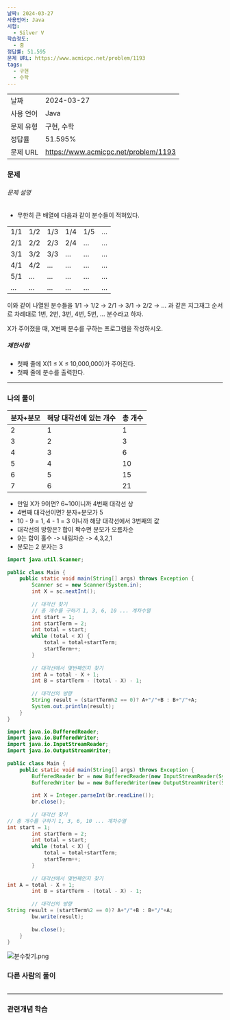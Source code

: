 ```yaml
---
날짜: 2024-03-27
사용언어: Java
시험:
  - Silver V
학습정도:
  - 중
정답률: 51.595
문제 URL: https://www.acmicpc.net/problem/1193
tags:
  - 구현
  - 수학
---
```


|        |                                      |
| ------ | ------------------------------------ |
| 날짜     | 2024-03-27                           |
| 사용 언어  | Java                                 |
| 문제 유형  | 구현, 수학                               |
| 정답률    | 51.595%                              |
| 문제 URL | https://www.acmicpc.net/problem/1193 |

### 문제

###### 문제 설명
- 무한히 큰 배열에 다음과 같이 분수들이 적혀있다.

|   |   |   |   |   |   |
|---|---|---|---|---|---|
|1/1|1/2|1/3|1/4|1/5|…|
|2/1|2/2|2/3|2/4|…|…|
|3/1|3/2|3/3|…|…|…|
|4/1|4/2|…|…|…|…|
|5/1|…|…|…|…|…|
|…|…|…|…|…|…|

이와 같이 나열된 분수들을 1/1 → 1/2 → 2/1 → 3/1 → 2/2 → … 과 같은 지그재그 순서로 차례대로 1번, 2번, 3번, 4번, 5번, … 분수라고 하자.

X가 주어졌을 때, X번째 분수를 구하는 프로그램을 작성하시오.

##### 제한사항
- 첫째 줄에 X(1 ≤ X ≤ 10,000,000)가 주어진다.
- 첫째 줄에 분수를 출력한다.

---

### 나의 풀이


| 분자+분모 | 해당 대각선에 있는 개수 | 총 개수 |
| --------- | ----------------------- | ------- |
| 2         | 1                       | 1       |
| 3         | 2                       | 3       |
| 4         | 3                       | 6       |
| 5         | 4                       | 10      |
| 6         | 5                       | 15      |
| 7         | 6                       | 21      |
- 만일 X가 9이면? 6~10이니까 4번째 대각선 상  
- 4번째 대각선이면? 분자+분모가 5  
- 10 - 9 = 1, 4 - 1 = 3 이니까 해당 대각선에서 3번째의 값  
- 대각선의 방향은? 합이 짝수면 분모가 오름차순  
- 9는 합이 홀수 -> 내림차순 -> 4,3,2,1  
- 분모는 2 분자는 3  

```java
import java.util.Scanner;  
  
public class Main {  
    public static void main(String[] args) throws Exception {  
        Scanner sc = new Scanner(System.in);  
        int X = sc.nextInt();  
  
        // 대각선 찾기  
        // 총 개수를 구하기 1, 3, 6, 10 ... 계차수열  
        int start = 1;  
        int startTerm = 2;  
        int total = start;  
        while (total < X) {  
            total = total+startTerm;  
            startTerm++;  
        }  
  
        // 대각선에서 몇번째인지 찾기  
        int A = total - X + 1;  
        int B = startTerm - (total - X) - 1;  
  
        // 대각선의 방향  
        String result = (startTerm%2 == 0)? A+"/"+B : B+"/"+A;  
        System.out.println(result);  
    }  
}
```

```Java
import java.io.BufferedReader;  
import java.io.BufferedWriter;  
import java.io.InputStreamReader;  
import java.io.OutputStreamWriter;  
  
public class Main {  
    public static void main(String[] args) throws Exception {  
        BufferedReader br = new BufferedReader(new InputStreamReader(System.in));  
        BufferedWriter bw = new BufferedWriter(new OutputStreamWriter(System.out));  
  
        int X = Integer.parseInt(br.readLine());  
        br.close();  
  
        // 대각선 찾기    
// 총 개수를 구하기 1, 3, 6, 10 ... 계차수열    
int start = 1;  
        int startTerm = 2;  
        int total = start;  
        while (total < X) {  
            total = total+startTerm;  
            startTerm++;  
        }  
  
        // 대각선에서 몇번째인지 찾기    
int A = total - X + 1;  
        int B = startTerm - (total - X) - 1;  
  
        // 대각선의 방향    
String result = (startTerm%2 == 0)? A+"/"+B : B+"/"+A;  
        bw.write(result);  
  
        bw.close();  
    }  
}
```

![분수찾기.png](/assets/CodingTest/분수찾기.png)
### 다른 사람의 풀이

```java

```

---
### 관련개념 학습
